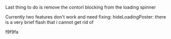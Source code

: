 Last thing to do is remove the contorl blocking from the loading spinner


Currently two features don't work and need fixing:
    hideLoadingPoster: there is a very brief flash that i cannot get rid of

f9f9fa
